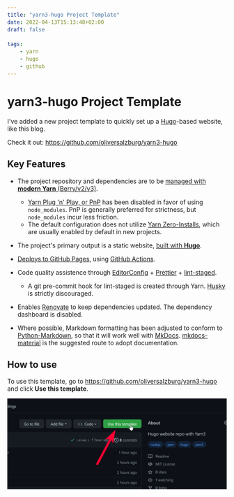 ```yaml
---
title: "yarn3-hugo Project Template"
date: 2022-04-13T15:13:48+02:00
draft: false

tags:
    - yarn
    - hugo
    - github
---
```


# yarn3-hugo Project Template

I've added a new project template to quickly set up a [Hugo](https://gohugo.io)-based website, like this blog.

Check it out: <https://github.com/oliversalzburg/yarn3-hugo>

## Key Features

-   The project repository and dependencies are to be [managed with **modern Yarn** (Berry/v2/v3)](https://yarnpkg.com/).

    -   [Yarn Plug 'n' Play, or PnP](https://yarnpkg.com/features/pnp) has been disabled in favor of using `node_modules`. PnP is generally preferred for strictness, but `node_modules` incur less friction.
    -   The default configuration does not utilize [Yarn Zero-Installs](https://yarnpkg.com/features/zero-installs), which are usually enabled by default in new projects.

-   The project's primary output is a static website, [built with **Hugo**](https://gohugo.io/).

-   [Deploys to GitHub Pages](https://pages.github.com/), using [GitHub Actions](https://github.com/features/actions).

-   Code quality assistence through [EditorConfig](https://editorconfig.org/) + [Prettier](https://prettier.io/) + [lint-staged](https://github.com/okonet/lint-staged).

    -   A git pre-commit hook for lint-staged is created through Yarn. [Husky](https://github.com/typicode/husky) is strictly discouraged.

-   Enables [Renovate](https://github.com/renovatebot/renovate) to keep dependencies updated. The dependency dashboard is disabled.

-   Where possible, Markdown formatting has been adjusted to conform to [Python-Markdown](https://python-markdown.github.io/#differences), so that it will work well with [MkDocs](https://www.mkdocs.org/). [mkdocs-material](https://squidfunk.github.io/mkdocs-material/) is the suggested route to adopt documentation.

## How to use

To use this template, go to <https://github.com/oliversalzburg/yarn3-hugo> and click **Use this template**.

![image-20220413170311704](index.assets/image-20220413164242376.png)
